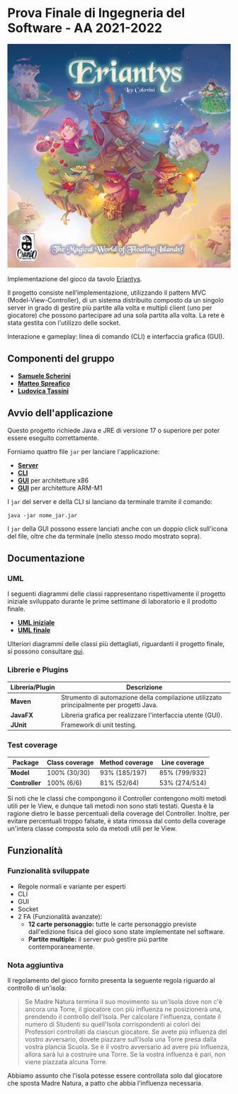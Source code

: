 # Prova Finale di Ingegneria del Software - AA 2021-2022
![Eriantys](src/main/resources/img/wallpaper.jpg)

Implementazione del gioco da tavolo [Eriantys](http://www.craniocreations.it/prodotto/eriantys/).

Il progetto consiste nell’implementazione, utilizzando il pattern MVC (Model-View-Controller), di un sistema distribuito composto da un singolo server in grado di gestire più partite alla volta e multipli client (uno per giocatore) che possono partecipare ad una sola partita alla volta.
La rete è stata gestita con l'utilizzo delle socket.

Interazione e gameplay: linea di comando (CLI) e interfaccia grafica (GUI).

## Componenti del gruppo
- [__Samuele Scherini__](https://github.com/ScheriniSamuele)
- [__Matteo Spreafico__](https://github.com/MattBlue00)
- [__Ludovica Tassini__](https://github.com/LudoTassini)

## Avvio dell'applicazione

Questo progetto richiede Java e JRE di versione 17 o superiore per poter essere eseguito correttamente.

Forniamo quattro file `jar` per lanciare l'applicazione:
- [__Server__](https://github.com/MattBlue00/ing-sw-2022-Scherini-Spreafico-Tassini/tree/main/deliveries/jar/server/x86-arm-m1)
- [__CLI__](https://github.com/MattBlue00/ing-sw-2022-Scherini-Spreafico-Tassini/tree/main/deliveries/jar/cli/x86-arm-m1)
- [__GUI__](https://github.com/MattBlue00/ing-sw-2022-Scherini-Spreafico-Tassini/tree/main/deliveries/jar/gui/x86) per architetture x86
- [__GUI__](https://github.com/MattBlue00/ing-sw-2022-Scherini-Spreafico-Tassini/tree/main/deliveries/jar/gui/arm-m1) per architetture ARM-M1

I `jar` del server e della CLI si lanciano da terminale tramite il comando:
```
java -jar nome_jar.jar
```
I `jar` della GUI possono essere lanciati anche
con un doppio click sull'icona del file, oltre che da terminale (nello stesso modo mostrato sopra).

## Documentazione

### UML
I seguenti diagrammi delle classi rappresentano rispettivamente il progetto iniziale sviluppato durante le prime settimane di laboratorio e il prodotto finale.
- [__UML iniziale__](https://github.com/MattBlue00/ing-sw-2022-Scherini-Spreafico-Tassini/blob/main/deliveries/uml/InitialUML.pdf)
- [__UML finale__](https://github.com/MattBlue00/ing-sw-2022-Scherini-Spreafico-Tassini/blob/main/deliveries/uml/FinalUML.png)

Ulteriori diagrammi delle classi più dettagliati, riguardanti il progetto finale, si possono consultare [qui](https://github.com/MattBlue00/ing-sw-2022-Scherini-Spreafico-Tassini/tree/main/deliveries/uml/detailed_uml).

### Librerie e Plugins
| Libreria/Plugin | Descrizione                                                                              |
|-----------------|------------------------------------------------------------------------------------------|
| __Maven__       | Strumento di automazione della compilazione utilizzato principalmente per progetti Java. |
| __JavaFX__      | Libreria grafica per realizzare l'interfaccia utente (GUI).                              |
| __JUnit__       | Framework di unit testing.                                                               |

### Test coverage

| Package        | Class coverage | Method coverage | Line coverage |
|----------------|----------------|-----------------|---------------|
| __Model__      | 100% (30/30)   | 93% (185/197)   | 85% (799/932) |
| __Controller__ | 100% (6/6)     | 81% (52/64)     | 53% (274/514) |

Si noti che le classi che compongono il Controller contengono molti metodi utili per le View, e dunque tali metodi
non sono stati testati. Questa è la ragione dietro le basse percentuali della coverage del Controller. Inoltre, per 
evitare percentuali troppo falsate, è stata rimossa dal conto della coverage un'intera classe composta solo da metodi
utili per le View.

## Funzionalità

### Funzionalità sviluppate
- Regole normali e variante per esperti
- CLI
- GUI
- Socket
- 2 FA (Funzionalità avanzate):
    - __12 carte personaggio:__ tutte le carte personaggio previste dall'edizione fisica del gioco sono state implementate nel software. 
    - __Partite multiple:__ il server può gestire più partite contemporaneamente.

### Nota aggiuntiva

Il regolamento del gioco fornito presenta la seguente regola riguardo al controllo di un'isola:
> Se Madre Natura termina il suo movimento su un'Isola dove non c'è
ancora una Torre, il giocatore con più influenza ne posizionerà una,
prendendo il controllo dell'Isola.
Per calcolare l'influenza, contate il numero di Studenti su quell'Isola
corrispondenti ai colori dei Professori controllati da ciascun giocatore.
Se avete più influenza del vostro avversario, dovete piazzare sull'Isola
una Torre presa dalla vostra plancia Scuola. Se è il vostro avversario
ad avere più influenza, allora sarà lui a costruire una Torre. Se la vostra
influenza è pari, non viene piazzata alcuna Torre.

Abbiamo assunto che l'isola potesse essere controllata solo dal giocatore che sposta Madre Natura,
a patto che abbia l'influenza necessaria.

